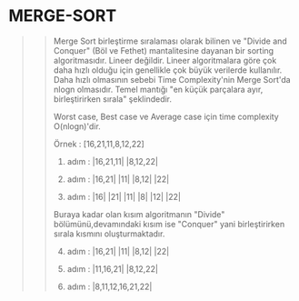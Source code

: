 # MERGE-SORT
>>Merge Sort birleştirme sıralaması olarak bilinen ve "Divide and Conquer" (Böl ve Fethet) mantalitesine dayanan bir sorting algoritmasıdır. Lineer değildir. Lineer algoritmalara göre çok daha hızlı olduğu için genellikle çok büyük verilerde kullanılır. Daha hızlı olmasının sebebi Time Complexity'nin Merge Sort'da nlogn olmasıdır. Temel mantığı "en küçük parçalara ayır, birleştirirken sırala" şeklindedir.
>>
>>Worst case, Best case ve Average case için time complexity O(nlogn)'dir.
>>
>>Örnek : [16,21,11,8,12,22]
>>
>>1. adım :   |16,21,11|         |8,12,22|
>>
>>2. adım : |16,21|    |11|       |8,12|    |22|
>>
>>3. adım : |16|  |21|  |11|  |8|  |12|  |22|  
>>
>>Buraya kadar olan kısım algoritmanın "Divide" bölümünü,devamındaki kısım ise "Conquer" yani birleştirirken sırala kısmını oluşturmaktadır.
>>
>>4. adım :  |16,21|  |11|      |8,12|  |22|
>>
>>5. adım : |11,16,21|        |8,12,22|
>>
>>6. adım :     |8,11,12,16,21,22|    
